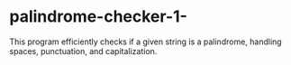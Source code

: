 # palindrome-checker-1-
This program efficiently checks if a given string is a palindrome, handling spaces, punctuation, and capitalization.
